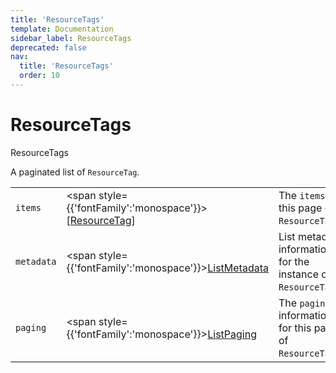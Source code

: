 ```yaml
---
title: 'ResourceTags'
template: Documentation
sidebar_label: ResourceTags
deprecated: false
nav:
  title: 'ResourceTags'
  order: 10
---
```


# ResourceTags

<div style={{'fontFamily':'monospace'}}><span style={{'fontSize':'1.5rem','fontWeight':500}}>ResourceTags</span></div>



A paginated list of `ResourceTag`.

| | | |
| -- | -- | -- |
| `items` | <span style={{'fontFamily':'monospace'}}>[<a href="/guardrails/docs/reference/graphql/object/ResourceTag">ResourceTag</a>]</span> | The `items` for this page of `ResourceTags`. |
| `metadata` | <span style={{'fontFamily':'monospace'}}><a href="/guardrails/docs/reference/graphql/object/ListMetadata">ListMetadata</a></span> | List metadata information for the instance of `ResourceTags`. |
| `paging` | <span style={{'fontFamily':'monospace'}}><a href="/guardrails/docs/reference/graphql/object/ListPaging">ListPaging</a></span> | The `paging` information for this page of `ResourceTags`. |